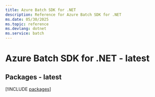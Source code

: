 ```yaml
---
title: Azure Batch SDK for .NET
description: Reference for Azure Batch SDK for .NET
ms.date: 05/30/2025
ms.topic: reference
ms.devlang: dotnet
ms.service: batch
---
```

# Azure Batch SDK for .NET - latest
## Packages - latest
[!INCLUDE [packages](batch-index.md)]